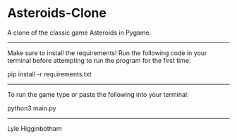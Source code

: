 # Asteroids-Clone

A clone of the classic game Asteroids in Pygame.

--------------------------------------------------------------------------------------------------------------------------------

Make sure to install the requirements! Run the following code in your terminal before attempting to run the program for the first time:

pip install -r requirements.txt

--------------------------------------------------------------------------------------------------------------------------------

To run the game type or paste the following into your terminal:

python3 main.py

--------------------------------------------------------------------------------------------------------------------------------

Lyle Higginbotham
